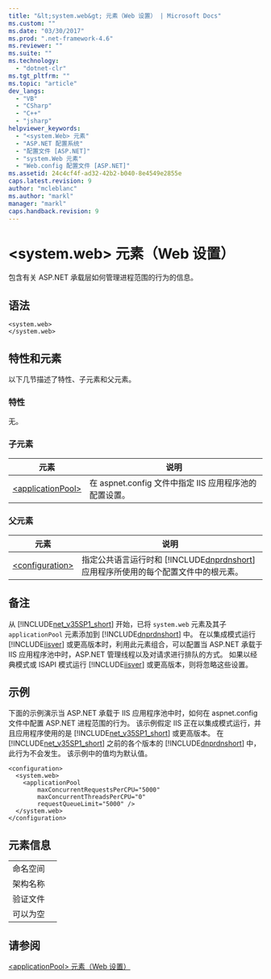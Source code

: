 ```yaml
---
title: "&lt;system.web&gt; 元素（Web 设置） | Microsoft Docs"
ms.custom: ""
ms.date: "03/30/2017"
ms.prod: ".net-framework-4.6"
ms.reviewer: ""
ms.suite: ""
ms.technology: 
  - "dotnet-clr"
ms.tgt_pltfrm: ""
ms.topic: "article"
dev_langs: 
  - "VB"
  - "CSharp"
  - "C++"
  - "jsharp"
helpviewer_keywords: 
  - "<system.Web> 元素"
  - "ASP.NET 配置系统"
  - "配置文件 [ASP.NET]"
  - "system.Web 元素"
  - "Web.config 配置文件 [ASP.NET]"
ms.assetid: 24c4cf4f-ad32-42b2-b040-8e4549e2855e
caps.latest.revision: 9
author: "mcleblanc"
ms.author: "markl"
manager: "markl"
caps.handback.revision: 9
---
```

# &lt;system.web&gt; 元素（Web 设置）
包含有关 ASP.NET 承载层如何管理进程范围的行为的信息。  
  
## 语法  
  
```  
<system.web>  
</system.web>  
```  
  
## 特性和元素  
 以下几节描述了特性、子元素和父元素。  
  
### 特性  
 无。  
  
### 子元素  
  
|元素|说明|  
|--------|--------|  
|[\<applicationPool\>](../../../../../docs/framework/configure-apps/file-schema/web/applicationpool-element-web-settings.md)|在 aspnet.config 文件中指定 IIS 应用程序池的配置设置。|  
  
### 父元素  
  
|元素|说明|  
|--------|--------|  
|[\<configuration\>](../../../../../docs/framework/configure-apps/file-schema/configuration-element.md)|指定公共语言运行时和 [!INCLUDE[dnprdnshort](../../../../../includes/dnprdnshort-md.md)] 应用程序所使用的每个配置文件中的根元素。|  
  
## 备注  
 从 [!INCLUDE[net_v35SP1_short](../../../../../includes/net-v35sp1-short-md.md)] 开始，已将 `system.web` 元素及其子 `applicationPool` 元素添加到 [!INCLUDE[dnprdnshort](../../../../../includes/dnprdnshort-md.md)] 中。  在以集成模式运行 [!INCLUDE[iisver](../../../../../includes/iisver-md.md)] 或更高版本时，利用此元素组合，可以配置当 ASP.NET 承载于 IIS 应用程序池中时，ASP.NET 管理线程以及对请求进行排队的方式。  如果以经典模式或 ISAPI 模式运行 [!INCLUDE[iisver](../../../../../includes/iisver-md.md)] 或更高版本，则将忽略这些设置。  
  
## 示例  
 下面的示例演示当 ASP.NET 承载于 IIS 应用程序池中时，如何在 aspnet.config 文件中配置 ASP.NET 进程范围的行为。  该示例假定 IIS 正在以集成模式运行，并且应用程序使用的是 [!INCLUDE[net_v35SP1_short](../../../../../includes/net-v35sp1-short-md.md)] 或更高版本。  在 [!INCLUDE[net_v35SP1_short](../../../../../includes/net-v35sp1-short-md.md)] 之前的各个版本的 [!INCLUDE[dnprdnshort](../../../../../includes/dnprdnshort-md.md)] 中，此行为不会发生。  该示例中的值均为默认值。  
  
```  
<configuration>  
  <system.web>  
    <applicationPool   
        maxConcurrentRequestsPerCPU="5000"   
        maxConcurrentThreadsPerCPU="0"   
        requestQueueLimit="5000" />  
  </system.web>  
</configuration>  
```  
  
## 元素信息  
  
|||  
|-|-|  
|命名空间||  
|架构名称||  
|验证文件||  
|可以为空||  
  
## 请参阅  
 [\<applicationPool\> 元素（Web 设置）](../../../../../docs/framework/configure-apps/file-schema/web/applicationpool-element-web-settings.md)